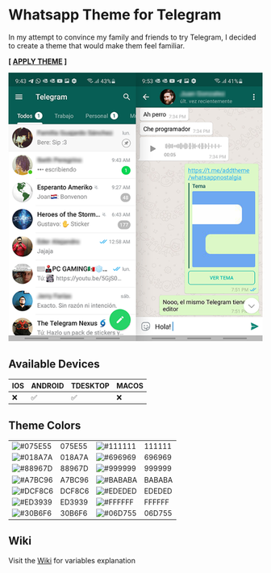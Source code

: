 # Whatsapp Theme for Telegram
In my attempt to convince my family and friends to try Telegram, I decided to create a theme that would make them feel familiar.

**[ [APPLY THEME](https://t.me/addtheme/whatsappnostalgia) ]**

![Android theme preview](/android-thumbnail.png "Android theme")

## Available Devices
| IOS | ANDROID | TDESKTOP | MACOS |
|-----|---------|----------|-------|
| ❌  | ✅      | ✅       | ❌    |

 ## Theme Colors

 
|   |   |   |   |
|---|---|---|---|
| ![#075E55](https://user-images.githubusercontent.com/23427095/119843566-4a5b4280-becd-11eb-8722-6d7c690c2e8f.gif) | 075E55 | ![#111111](https://user-images.githubusercontent.com/23427095/119843182-eafd3280-becc-11eb-8f45-6ebe1770b8bd.gif) | 111111 |
| ![#018A7A](https://user-images.githubusercontent.com/23427095/119843854-8b535700-becd-11eb-88a4-451e054b84fe.gif) | 018A7A | ![#696969](https://user-images.githubusercontent.com/23427095/147888451-0b0cabb9-c73f-432e-9dcc-8daff8ebc7c3.png) | 696969 |
| ![#88967D](https://user-images.githubusercontent.com/23427095/119845778-2d277380-becf-11eb-85d3-4560c9385c49.gif) | 88967D | ![#999999](https://user-images.githubusercontent.com/23427095/119845833-387a9f00-becf-11eb-8c3a-ce6856a8cb21.gif) | 999999 |
| ![#A7BC96](https://user-images.githubusercontent.com/23427095/119845899-46c8bb00-becf-11eb-9539-dcd39813d10d.gif) | A7BC96 | ![#BABABA](https://user-images.githubusercontent.com/23427095/119845967-56480400-becf-11eb-976f-b1e4abd21403.gif) | BABABA |
| ![#DCF8C6](https://user-images.githubusercontent.com/23427095/119846044-6829a700-becf-11eb-8786-6ca2efac56b6.gif) | DCF8C6 | ![#EDEDED](https://user-images.githubusercontent.com/23427095/147889209-8875aacf-7b64-4e7e-ba7b-1f59a2e57476.png) | EDEDED |
| ![#ED3939](https://user-images.githubusercontent.com/23427095/119843231-f6e8f480-becc-11eb-849c-dbff235d216f.gif) | ED3939 | ![#FFFFFF](https://user-images.githubusercontent.com/23427095/119846093-737cd280-becf-11eb-91f3-b5ded1104ba7.gif) | FFFFFF |
| ![#30B6F6](https://user-images.githubusercontent.com/23427095/119845655-1254ff00-becf-11eb-97a6-46e79fc3075c.gif) | 30B6F6 | ![#06D755](https://user-images.githubusercontent.com/23427095/119844182-d2d9e300-becd-11eb-83e3-34ce27cc9953.gif) | 06D755 |











##  Wiki
Visit the [Wiki](https://github.com/otonielguajardo/whatsappnostalgia/wiki) for variables explanation
